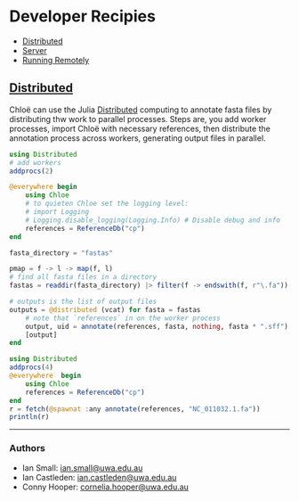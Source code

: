 # Developer Recipies
- [Distributed](#distributed)
- [Server](#server)
- [Running Remotely](#running-remotely)




## [Distributed](https://docs.julialang.org/en/v1/stdlib/Distributed/index.html)

Chloë can use the Julia [Distributed](https://docs.julialang.org/en/v1/stdlib/Distributed/index.html) computing to annotate fasta files by distributing thw work to parallel processes. Steps are, you add worker processes, import Chloë with necessary references, then distribute the annotation process across workers, generating output files in parallel.

```julia
using Distributed
# add workers
addprocs(2)

@everywhere begin
    using Chloe
    # to quieten Chloe set the logging level:
    # import Logging
    # Logging.disable_logging(Logging.Info) # Disable debug and info
    references = ReferenceDb("cp")
end

fasta_directory = "fastas"

pmap = f -> l -> map(f, l)
# find all fasta files in a directory
fastas = readdir(fasta_directory) |> filter(f -> endswith(f, r"\.fa")) |> pmap(f -> joinpath(fasta_directory, f))

# outputs is the list of output files
outputs = @distributed (vcat) for fasta = fastas
    # note that `references` in on the worker process
    output, uid = annotate(references, fasta, nothing, fasta * ".sff")
    [output]
end
```

```julia
using Distributed
addprocs(4)
@everywhere  begin
    using Chloe
    references = ReferenceDb("cp")
end
r = fetch(@spawnat :any annotate(references, "NC_011032.1.fa"))
println(r)
```
--- 
### Authors

* Ian Small: ian.small@uwa.edu.au
* Ian Castleden: ian.castleden@uwa.edu.au
* Conny Hooper: cornelia.hooper@uwa.edu.au
